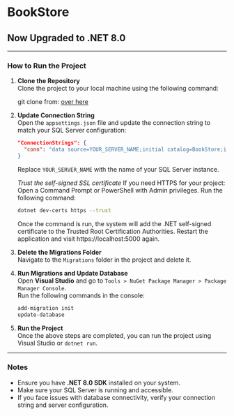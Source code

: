 # BookStore

## Now Upgraded to .NET 8.0

---

### How to Run the Project

1. **Clone the Repository**  
   Clone the project to your local machine using the following command:  
   
   git clone from: [over here](https://github.com/https://github.com/hsondz1910/DotNet-Assignment-10percent)


2. **Update Connection String**  
   Open the `appsettings.json` file and update the connection string to match your SQL Server configuration:  
   ```json
   "ConnectionStrings": {
     "conn": "data source=YOUR_SERVER_NAME;initial catalog=BookStore;integrated security=true;trust server certificate=true"
   }
   ```
   Replace `YOUR_SERVER_NAME` with the name of your SQL Server instance.
   
   *Trust the self-signed SSL certificate*
   If you need HTTPS for your project:
   Open a Command Prompt or PowerShell with Admin privileges.
   Run the following command:
   ``` bash
   dotnet dev-certs https --trust
   ```
   Once the command is run, the system will add the .NET self-signed certificate to the Trusted Root Certification Authorities.
   Restart the application and visit https://localhost:5000 again.

4. **Delete the Migrations Folder**  
   Navigate to the `Migrations` folder in the project and delete it.

5. **Run Migrations and Update Database**  
   Open **Visual Studio** and go to `Tools > NuGet Package Manager > Package Manager Console`.  
   Run the following commands in the console:
   ```bash
   add-migration init
   update-database
   ```

6. **Run the Project**  
   Once the above steps are completed, you can run the project using Visual Studio or `dotnet run`.

---

### Notes
- Ensure you have **.NET 8.0 SDK** installed on your system.
- Make sure your SQL Server is running and accessible.
- If you face issues with database connectivity, verify your connection string and server configuration.
